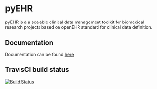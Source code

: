 # pyEHR

pyEHR is a a scalable clinical data management toolkit for biomedical research projects based on openEHR standard for clinical data definition.

## Documentation

Documentation can be found [here](http://pyehr.readthedocs.org/en/latest/)

## TravisCI build status

[![Build Status](https://travis-ci.org/crs4/pyEHR.png?branch=develop)](https://travis-ci.org/crs4/pyEHR)
